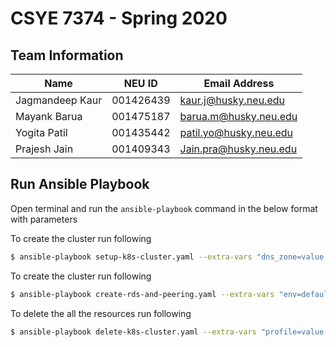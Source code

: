 # CSYE 7374 - Spring 2020

## Team Information

| Name | NEU ID | Email Address |
| --- | --- | --- |
|Jagmandeep Kaur | 001426439|kaur.j@husky.neu.edu |  | | |
|Mayank Barua| 001475187| barua.m@husky.neu.edu|
|Yogita Patil| 001435442|patil.yo@husky.neu.edu |
|Prajesh Jain| 001409343| Jain.pra@husky.neu.edu|

## Run Ansible Playbook

Open terminal and run the ```ansible-playbook``` command in the below format with parameters

To create the cluster run following

```bash
$ ansible-playbook setup-k8s-cluster.yaml --extra-vars "dns_zone=value state_store=value cluster_name=value profile=kops"
```
To create the cluster run following

```bash
$ ansible-playbook create-rds-and-peering.yaml --extra-vars "env=default/dev/prod cluster_name=value"
```

To delete the all the resources run following

```bash
$ ansible-playbook delete-k8s-cluster.yaml --extra-vars "profile=value env=default/dev/prod cluster_name=value state_store=value ssh_public_key=value"
```

